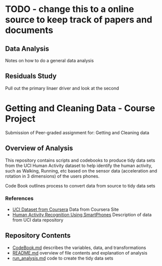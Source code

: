 # TODO - change this to a online source to keep track of papers and documents
## Data Analysis
Notes on how to do a general data analysis
## Residuals Study
Pull out the primary linaer driver and look at the second

# Getting and Cleaning Data  - Course Project
Submission of Peer-graded assignment for: Getting and Cleaning data

## Overview of Analysis

  This repository contains scripts and codebooks to produce tidy data sets from the UCI Human Activity dataset to help identify the human activity, such as Walking, Running, etc based on the sensor data (acceleration and rotation in 3 dimensions) of the users phones.
  
  Code Book outlines process to convert data from source to tidy data sets


### References
* [UCI Dataset from Coursera](https://d396qusza40orc.cloudfront.net/getdata%2Fprojectfiles%2FUCI%20HAR%20Dataset.zip) Data from Coursera Site
* [Human Activity Recognition Using SmartPhones](http://archive.ics.uci.edu/ml/datasets/Human+Activity+Recognition+Using+Smartphones) Description of data from UCI data repository

## Repository Contents
 * [CodeBook.md](CodeBook.md) describes the variables, data, and transformations
 * [README.md](README.md) overview of file contents and explanation of analysis
 * [run_analysis.md](run_analysis.md) code to create the tidy data sets






